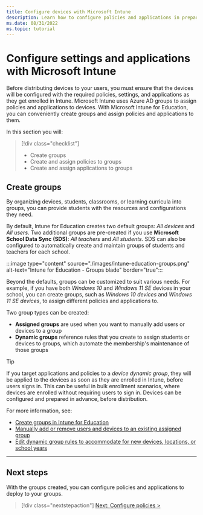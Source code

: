 ```yaml
---
title: Configure devices with Microsoft Intune
description: Learn how to configure policies and applications in preparation for device deployment.
ms.date: 08/31/2022
ms.topic: tutorial
---
```


# Configure settings and applications with Microsoft Intune

Before distributing devices to your users, you must ensure that the devices will be configured with the required policies, settings, and applications as they get enrolled in Intune.
Microsoft Intune uses Azure AD groups to assign policies and applications to devices.
With Microsoft Intune for Education, you can conveniently create groups and assign policies and applications to them.

In this section you will:
> [!div class="checklist"]
> * Create groups
> * Create and assign policies to groups
> * Create and assign applications to groups

## Create groups

By organizing devices, students, classrooms, or learning curricula into groups, you can provide students with the resources and configurations they need.

By default, Intune for Education creates two default groups: *All devices* and *All users*.
Two additional groups are pre-created if you use **Microsoft School Data Sync (SDS)**: *All teachers* and *All students*. SDS can also be configured to automatically create and maintain groups of students and teachers for each school.

:::image type="content" source="./images/intune-education-groups.png" alt-text="Intune for Education - Groups blade" border="true":::

Beyond the defaults, groups can be customized to suit various needs. For example, if you have both *Windows 10* and *Windows 11 SE* devices in your school, you can create groups, such as *Windows 10 devices* and *Windows 11 SE devices*, to assign different policies and applications to.

Two group types can be created:

- **Assigned groups** are used when you want to manually add users or devices to a group
- **Dynamic groups** reference rules that you create to assign students or devices to groups, which automate the membership's maintenance of those groups

> [!TIP]
> If you target applications and policies to a *device dynamic group*, they will be applied to the devices as soon as they are enrolled in Intune, before users signs in. This can be useful in bulk enrollment scenarios, where devices are enrolled without requiring users to sign in. Devices can be configured and prepared in advance, before distribution.

For more information, see:

- [Create groups in Intune for Education][EDU-1]
- [Manually add or remove users and devices to an existing assigned group][EDU-2]
- [Edit dynamic group rules to accommodate for new devices, locations, or school years][EDU-3]

________________________________________________________

## Next steps

With the groups created, you can configure policies and applications to deploy to your groups.

> [!div class="nextstepaction"]
> [Next: Configure policies >](configure-device-settings.md)

<!-- Reference links in article -->

[EDU-1]: /intune-education/create-groups
[EDU-2]: /intune-education/edit-groups-intune-for-edu
[EDU-3]: /intune-education/edit-groups-intune-for-edu#edit-dynamic-group-rules
